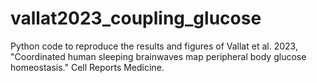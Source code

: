 # vallat2023_coupling_glucose
Python code to reproduce the results and figures of Vallat et al. 2023, "Coordinated human sleeping brainwaves map peripheral body glucose homeostasis." Cell Reports Medicine.
